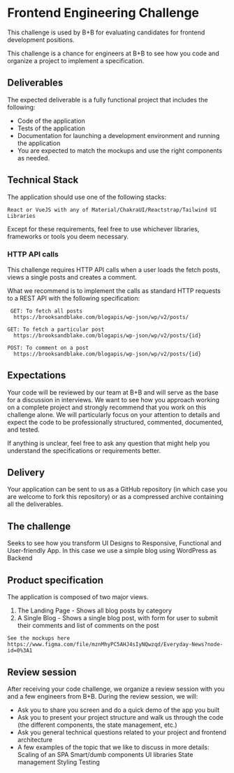 # Frontend Engineering Challenge
 
This challenge is used by B+B for evaluating candidates for frontend development positions.

This challenge is a chance for engineers at B+B to see how you code and organize a project to implement a specification.

## Deliverables
The expected deliverable is a fully functional project that includes the following:

* Code of the application
* Tests of the application
* Documentation for launching a development environment and running the application
* You are expected to match the mockups and use the right components as needed.

## Technical Stack
The application should use one of the following stacks:
```
React or VueJS with any of Material/ChakraUI/Reactstrap/Tailwind UI Libraries  
```

Except for these requirements, feel free to use whichever libraries, frameworks  or tools you deem necessary.

### HTTP API calls
This challenge requires HTTP API calls when a user loads the fetch posts, views a single posts and creates a comment.

What we recommend is to implement the calls as standard HTTP requests to a REST API with the following specification:
```
 GET: To fetch all posts
  https://brooksandblake.com/blogapis/wp-json/wp/v2/posts/
```
```
GET: To fetch a particular post
  https://brooksandblake.com/blogapis/wp-json/wp/v2/posts/{id}
```
```
POST: To comment on a post
  https://brooksandblake.com/blogapis/wp-json/wp/v2/posts/{id}
```

## Expectations
Your code will be reviewed by our team at B+B and will serve as the base for a discussion in interviews.
We want to see how you approach working on a complete project and strongly recommend that you work on this challenge alone. 
We will particularly focus on your attention to details and expect the code to be professionally structured, commented, documented, and tested.

If anything is unclear, feel free to ask any question that might help you understand the specifications or requirements better.

## Delivery
Your application can be sent to us as a GitHub repository (in which case you are welcome to fork this repository) or as a compressed archive containing all the deliverables.

## The challenge
Seeks to see how you transform UI Designs to Responsive, Functional and User-friendly App. In this case we use a simple blog using WordPress as Backend



## Product specification
The application is composed of two major views.


1. The Landing Page - Shows all blog posts by category
2. A Single Blog - Shows a single blog post, with form for user to submit their comments and list of comments on the post
```
See the mockups here https://www.figma.com/file/mznMhyPC5AHJ4sIyNQwzqd/Everyday-News?node-id=0%3A1
```

## Review session
After receiving your code challenge, we organize a review session with you and a few engineers from B+B. During the review session, we will:

* Ask you to share you screen and do a quick demo of the app you built
* Ask you to present your project structure and walk us through the code (the different components, the state management, etc.)
* Ask you general technical questions related to your project and frontend architecture
* A few examples of the topic that we like to discuss in more details:
   Scaling of an SPA
   Smart/dumb components
   UI libraries
   State management
   Styling
   Testing
